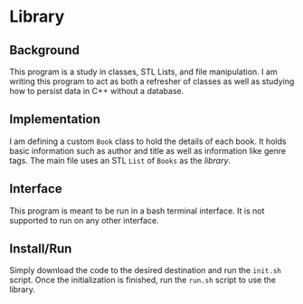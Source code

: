 # Library
## Background
This program is a study in classes, STL Lists, and file manipulation. 
I am writing this program to act as both a refresher of classes as well 
as studying how to persist data in C++ without a database.

## Implementation
I am defining a custom `Book` class to hold the details of each book. 
It holds basic information such as author and title as well as 
information like genre tags. The main file uses an STL `List` of 
`Books` as the _library_.

## Interface
This program is meant to be run in a bash terminal interface. It is
not supported to run on any other interface.

## Install/Run
Simply download the code to the desired destination and run the `init.sh`
script. Once the initialization is finished, run the `run.sh` script to
use the library.
